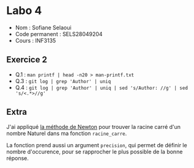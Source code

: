 # Labo 4

- Nom : Sofiane Selaoui
- Code permanent : SELS28049204
- Cours : INF3135

## Exercice 2 

- Q.1 : `man printf | head -n20 > man-printf.txt`
- Q.3 : `git log | grep 'Author' | uniq`
- Q.4 : `git log | grep 'Author' | uniq | sed 's/Author: //g' | sed 's/<.*>//g'`

## Extra
J'ai appliqué [la méthode de Newton](https://en.wikipedia.org/wiki/Newton%27s_method) pour trouver la racine carré d'un nombre Naturel dans ma fonction `racine_carre`.  

La fonction prend aussi un argument `precision`, qui permet de définir le nombre d'occurence, pour se rapprocher le plus possible de la bonne réponse. 